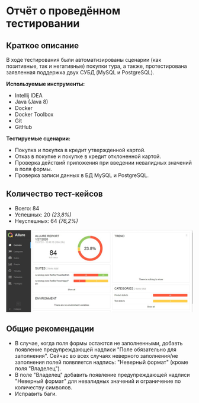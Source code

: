 # Отчёт о проведённом тестировании

## Краткое описание
В ходе тестирования были автоматизированы сценарии (как позитивные, так и негативные) покупки тура, а также, протестирована заявленная поддержка двух СУБД (MySQL и PostgreSQL).

**Используемые инструменты:**
* Intellij IDEA
* Java (Java 8)
* Docker
* Docker Toolbox
* Git
* GitHub

**Тестируемые сценарии:**

* Покупка и покупка в кредит утвержденной картой.
* Отказ в покупке и покупке в кредит отклоненной картой.
* Проверка действий приложения при введении невалидных значений в поля формы.
* Проверка записи данных в БД MySQL и PostgreSQL.

## Количество тест-кейсов

* Всего: 84
* Успешных: 20 *(23,8%)*
* Неуспешных: 64 *(76,2%)*

![](https://raw.githubusercontent.com/shpilkaQA/diplom/master/documents/pic/allure_1.jpg)

## Общие рекомендации

* В случае, когда поля формы остаются не заполненными, добавть появление предупреждающей надписи "Поле обязательно для заполнения". Сейчас во всех случаях неверного заполнения/не заполнения полей появляется надпись: "Неверный формат" (кроме поля "Владелец").
* В поле "Владелец" добавить появление предупреждающей надписи "Неверный формат" для невалидных значений и ограничение по количеству символов.
* Исправить баги.